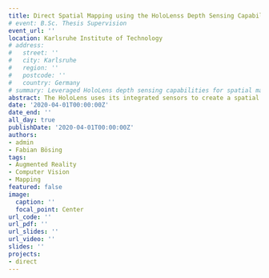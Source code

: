 ```yaml
---
title: Direct Spatial Mapping using the HoloLenss Depth Sensing Capabilities
# event: B.Sc. Thesis Supervision
event_url: ''
location: Karlsruhe Institute of Technology
# address:
#   street: ''
#   city: Karlsruhe
#   region: ''
#   postcode: ''
#   country: Germany
# summary: Leveraged HoloLens depth sensing capabilities for spatial mapping
abstract: The HoloLens uses its integrated sensors to create a spatial mesh which is used for the HoloLens’s integrated localization and for the placement and rendering of holograms, but it may also be used by applications to get an understanding of their current environment. Previous works developed at the IAR-IPR use the spatial mesh to obtain a transformation between the HoloLens’s world coordinate system and the world coordinate system of a robotic arm and to generate a safety zone model of the robot’s environment. However, experiments have shown that the HoloLens’s spatial mesh is not accurate enough for the task of creating an accurate safety zone model. This thesis aims at generating a more accurate model of the HoloLens’s environment by directly capturing and processing the raw sensor data of the HoloLens’s depth sensors. The sensor data is streamed to a companion workstation running ROS, where a point cloud is generated for each streamed sensor frame. Using PCL, the newly created point cloud is filtered and aligned to the previous point clouds. In a final postprocessing step, the created point cloud is enhanced by estimating the surface curvature using MLS and by using RANSAC to detect planes. Tests were conducted to discover the individual sources of error and to determine the accuracy of the generated point cloud. The generated point cloud was compared against a laser scan and the HoloLens’s spatial mesh. The results of these tests show that the point cloud generated by the proposed method has a 15 to 16 times higher point density than the HoloLens’s spatial map while also being a bit more accurate than the HoloLens’s spatial mesh.
date: '2020-04-01T00:00:00Z'
date_end: ''
all_day: true
publishDate: '2020-04-01T00:00:00Z'
authors:
- admin
- Fabian Bösing
tags:
- Augmented Reality
- Computer Vision
- Mapping
featured: false
image:
  caption: ''
  focal_point: Center
url_code: ''
url_pdf: ''
url_slides: ''
url_video: ''
slides: ''
projects:
- direct
---
```


